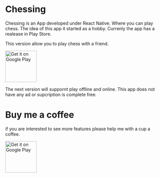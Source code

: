 # Chessing

Chessing is an App developed under React Native. Where you can play chess. The idea of this app it started as a hobby.
Currenly the app has a realease in Play Store.

This version allow you to play chess with a friend.

<a href="https://play.google.com/store/apps/details?id=com.yamildiego.chessing"><img alt="Get it on Google Play" src="https://play.google.com/intl/en_us/badges/images/generic/en-play-badge.png" height=100px /></a>


The next version will suppornt play offline and online.
This app does not have any ad or supcription is complete free. 


# Buy me a coffee
if you are interested to see more features please help me with a cup a coffee.

<a href="https://www.buymeacoffee.com/yamildiegoF"><img alt="Get it on Google Play" src="https://www.buymeacoffee.com/assets/img/guidelines/download-assets-1.svg" height=100px /></a>

